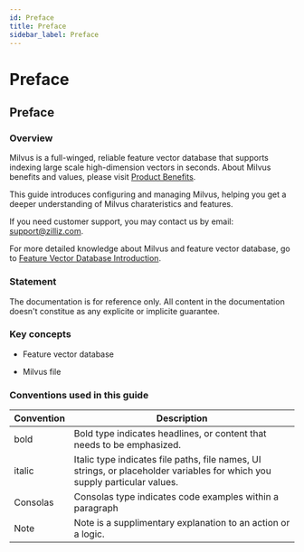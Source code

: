 ```yaml
---
id: Preface
title: Preface
sidebar_label: Preface
---
```


# Preface

## Preface

### Overview
Milvus is a full-winged, reliable feature vector database that supports indexing large scale high-dimension vectors in seconds. About Milvus benefits and values, please visit [Product Benefits](https://github.com/milvus-io/docs/blob/dev/zh-CN/MilvusHighlights).

This guide introduces configuring and managing Milvus, helping you get a deeper understanding of Milvus charateristics and features.

If you need customer support, you may contact us by email: support@zilliz.com.

For more detailed knowledge about Milvus and feature vector database, go to [Feature Vector Database Introduction](https://github.com/milvus-io/docs/blob/dev/zh-CN/MilvusIntro.md).

### Statement
The documentation is for reference only. All content in the documentation doesn't constitue as any explicite or implicite guarantee.

### Key concepts
- Feature vector database

- Milvus file


### Conventions used in this guide

| Convention       |    Description                                |
|-----------|-----------------------------------------|
| bold      | Bold type indicates headlines, or content that needs to be emphasized.    |
| italic    | Italic type indicates file paths, file names, UI strings, or placeholder variables for which you supply particular values. |
| Consolas  | Consolas type indicates code examples within a paragraph |
| Note      | Note is a supplimentary explanation to an action or a logic.          |
